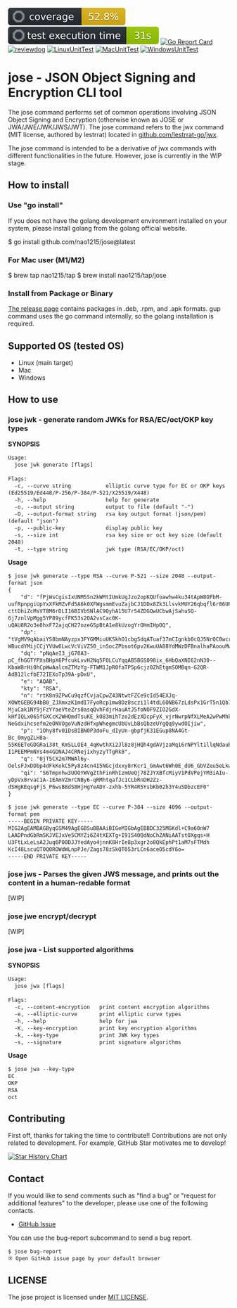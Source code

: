 ![Coverage](https://raw.githubusercontent.com/nao1215/octocovs-central-repo/main/badges/nao1215/jose/coverage.svg)
![Test Execution Time](https://raw.githubusercontent.com/nao1215/octocovs-central-repo/main/badges/nao1215/jose/time.svg)
[![Go Report Card](https://goreportcard.com/badge/github.com/nao1215/jose)](https://goreportcard.com/report/github.com/nao1215/jose)
[![reviewdog](https://github.com/nao1215/jose/actions/workflows/reviewdog.yml/badge.svg)](https://github.com/nao1215/jose/actions/workflows/reviewdog.yml)
[![LinuxUnitTest](https://github.com/nao1215/jose/actions/workflows/linux_test.yml/badge.svg)](https://github.com/nao1215/jose/actions/workflows/linux_test.yml)
[![MacUnitTest](https://github.com/nao1215/jose/actions/workflows/mac_test.yml/badge.svg)](https://github.com/nao1215/jose/actions/workflows/mac_test.yml)
[![WindowsUnitTest](https://github.com/nao1215/jose/actions/workflows/windows.yml/badge.svg)](https://github.com/nao1215/jose/actions/workflows/windows.yml)
# jose - JSON Object Signing and Encryption CLI tool
The jose command performs set of common operations involving JSON Object Signing and Encryption (otherwise known as JOSE or JWA/JWE/JWK/JWS/JWT). The jose command refers to the jwx command (MIT license, authored by lestrrat) located in [github.com/lestrrat-go/jwx](https://github.com/lestrrat-go/jwx).

The jose command is intended to be a derivative of jwx commands with different functionalities in the future. However, jose is currently in the WIP stage.

## How to install
### Use "go install"
If you does not have the golang development environment installed on your system, please install golang from the golang official website.

$ go install github.com/nao1215/jose@latest

### For Mac user (M1/M2)
$ brew tap nao1215/tap
$ brew install nao1215/tap/jose


### Install from Package or Binary
[The release page](https://github.com/nao1215/jose/releases) contains packages in .deb, .rpm, and .apk formats. gup command uses the go command internally, so the golang installation is required.

## Supported OS (tested OS)
- Linux (main target)
- Mac
- Windows

## How to use
### jose jwk - generate random JWKs for RSA/EC/oct/OKP key types
**SYNOPSIS**
```
Usage:
  jose jwk generate [flags]

Flags:
  -c, --curve string           elliptic curve type for EC or OKP keys (Ed25519/Ed448/P-256/P-384/P-521/X25519/X448)
  -h, --help                   help for generate
  -o, --output string          output to file (default "-")
  -O, --output-format string   rsa key output format (json/pem) (default "json")
  -p, --public-key             display public key
  -s, --size int               rsa key size or oct key size (default 2048)
  -t, --type string            jwk type (RSA/EC/OKP/oct)
```

**Usage**
```
$ jose jwk generate --type RSA --curve P-521 --size 2048 --output-format json 
{
    "d": "fPjWsCgisIxUNM5Sn2kWMtIUmkUgJzo2opKQUfoawhw4ku34tApW8OFbM-uufRpnpgiUpYxXFkMZvFd5A6k0XFWgsmmEvuZajbCJ1DDx8Zk3LlsvkMUY26qbqfl6r86UPIBecXeNOvF6c4BPKXxBqxmNy0BhoKgb962DGqqQfOkTNPLiYYtZkbbGPGIfRT6nHOC-cttDhiZcMsVT8M6rDLI16BIVbSNlAC9QyhA15U7rS4ZDGQwUCbwAjSahuSQ-6j7znlVpMgg5YP89ycfFK53s2OA2vsCac0K-uQAU8R2o3e8hxF72ajqCH27ozeGSpBtA1e8kUzogYrOHmIHpOQ",
    "dp": "tVgMV9qAbaiYS8bmNAyzpx3FYGMMiuUKSkhO1cbgSdqATuaf37mCIgnkb0cQJ5NrQC0wcrD9p8_lupQ-WBucdYMijCCjYVUw6LwcVcViVZ50_inSocZPbsot6pv2KwuUA88YdMWzDFBnalhaPAoouMwmb78NcDqdtZrK861K_fc",
    "dq": "pNqAeI3_jG70A3-pC_fhGGTYPXsBHpX6PfcukLvvH2Nq5FOLCuYqqAB5BGS098ix_6HbQaXNI62nN30--KbaW8rHi0hCpWwAalcmZTMzYg-FTWM1JpR0faTP5p6cjz0ZhEtgmSOMBqn-G2QR-AdB12lcfbE72IEXoTp39A-pDxU",
    "e": "AQAB",
    "kty": "RSA",
    "n": "rtK8n9ZPwCu9qzfCvjaCpwZ43NtwtFZCe9cId54EXJq-XOWtGEBG94bB0_ZJXmxzK1mdI7FyoRcp1mw8Dz8sczi1l4tdL6ONB67zLdsPx1GrT5n1Qb7Rq_zqGLdSdXU8-MjuCak1NY9jFzYYaeVteZrs0asqQvhFdjrHauAtJ5foNOF9ZIO2GdX-kHfIQLx065fGXCcK2WHQmdTsuKE_kO83mihTzo2dEzXDcpFyX_vjrNwrpNfXLMeA2wPwMhk8coub4uIOzfmfkt3Fhxyd0gA7-NeGdxihcsefm2eONVOgoVuNzdHfxpWhegmcUbUvLbBsQbzeUYgQq9ywdOIjiw",
    "p": "1Ohy8fv01DsBIBN0P3doFu_dIyUn-gbpfjK31EGup8NA4Gt-Bc_0mygZLH8a-55K6ETeGDGRai38t_KmSLLOE4_4qKwthXi2Jl8z8jHQh4gdAVjzaMq16rNPYlt1llqNdaubp-I1PEEMPmNYs4m4GDNAJ4CRNejixhyzyTTgRk8",
    "q": "0jT5CX2m7MWAl6y-OelsFJxDDbp4dFkKokC5Py8z4cn4I5NGcjdxxy8rKcr1_GmAwt6Wh0E_dU6_GbVZeu5eLkwscHdezwG6QAWApEu7RVAVbA_P1ZI_ZYVZgfzHPh1C3Vzctp46HhB9izrs0b03YBJE64rWpxyYfCID2QxF_AU",
    "qi": "S6Tmpnhw3UOOYWVgZthFinRhIzmUeQj78ZJYXBfcMiyV1PdVPejYM3iAIu-yDpVx8rvaC1A-1EAmVZmrCNBy6-qRMhtqafJc1CLbRnDH2Zz-dSHgKEqsgFjS_P6wsB8dS8HjHgYeADY-zxhb-5YR4R5YsbKb02h3Y4uSDbzcEF0"
}
```
```
$ jose jwk generate --type EC --curve P-384 --size 4096 --output-format pem
-----BEGIN PRIVATE KEY-----
MIG2AgEAMBAGByqGSM49AgEGBSuBBAAiBIGeMIGbAgEBBDC325MGKdl+C9a60nW7
LAADPndGbRmSKJVEJxVe5CMYZi6Z4tXEXTg+I91S4OQdNoChZANiAATstOXgqs+H
U3FtLxLeLsA2Juq6P00DJJYedAyo4jnnK8HrIe8p3xgr2o8QkEphPt1aM7sFTMdh
KcI48LscuQT0Q0ROWdWLnpPJe/Zags78zSkQT053rLCn6aceO5cdY6o=
-----END PRIVATE KEY-----
```

### jose jws - Parses the given JWS message, and prints out the content in a human-redable format
[WIP] 
### jose jwe encrypt/decrypt
[WIP]
### jose jwa - List supported algorithms
**SYNOPSIS**
```
Usage:
  jose jwa [flags]

Flags:
  -c, --content-encryption   print content encryption algorithms
  -e, --elliptic-curve       print elliptic curve types
  -h, --help                 help for jwa
  -K, --key-encryption       print key encryption algorithms
  -k, --key-type             print JWK key types
  -s, --signature            print signature algorithms
```

**Usage**
```
$ jose jwa --key-type
EC
OKP
RSA
oct
```

## Contributing
First off, thanks for taking the time to contribute!! Contributions are not only related to development. For example, GitHub Star motivates me to develop!

[![Star History Chart](https://api.star-history.com/svg?repos=nao1215/jose&type=Date)](https://star-history.com/#nao1215/jose&Date)


## Contact
If you would like to send comments such as "find a bug" or "request for additional features" to the developer, please use one of the following contacts.

- [GitHub Issue](https://github.com/nao1215/jose/issues)

You can use the bug-report subcommand to send a bug report.
```
$ jose bug-report
※ Open GitHub issue page by your default browser
```

## LICENSE
The jose project is licensed under [MIT LICENSE](./LICENSE).
